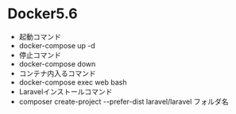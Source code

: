 # Docker5.6
- 起動コマンド
 - docker-compose up -d
- 停止コマンド
 - docker-compose down
- コンテナ内入るコマンド
 - docker-compose exec web bash
- Laravelインストールコマンド
 - composer create-project --prefer-dist laravel/laravel フォルダ名
